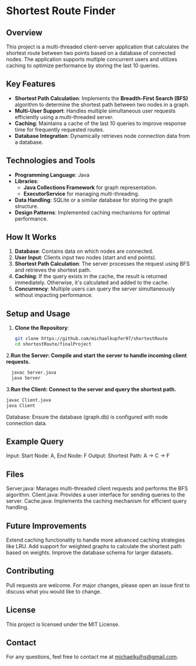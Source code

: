 # Shortest Route Finder

## Overview
This project is a multi-threaded client-server application that calculates the shortest route between two points based on a database of connected nodes. The application supports multiple concurrent users and utilizes caching to optimize performance by storing the last 10 queries.

## Key Features
- **Shortest Path Calculation**: Implements the **Breadth-First Search (BFS)** algorithm to determine the shortest path between two nodes in a graph.
- **Multi-User Support**: Handles multiple simultaneous user requests efficiently using a multi-threaded server.
- **Caching**: Maintains a cache of the last 10 queries to improve response time for frequently requested routes.
- **Database Integration**: Dynamically retrieves node connection data from a database.

## Technologies and Tools
- **Programming Language**: Java
- **Libraries**: 
  - **Java Collections Framework** for graph representation.
  - **ExecutorService** for managing multi-threading.
- **Data Handling**: SQLite or a similar database for storing the graph structure.
- **Design Patterns**: Implemented caching mechanisms for optimal performance.

## How It Works
1. **Database**: Contains data on which nodes are connected.
2. **User Input**: Clients input two nodes (start and end points).
3. **Shortest Path Calculation**: The server processes the request using BFS and retrieves the shortest path.
4. **Caching**: If the query exists in the cache, the result is returned immediately. Otherwise, it's calculated and added to the cache.
5. **Concurrency**: Multiple users can query the server simultaneously without impacting performance.

## Setup and Usage
1. **Clone the Repository**:
   ```bash
   git clone https://github.com/michaelkupfer97/shortestRoute
   cd shortestRoute/finalProject

2.**Run the Server: Compile and start the server to handle incoming client requests.**
```bash
  javac Server.java
  java Server
```
3.**Run the Client: Connect to the server and query the shortest path.**
```bash
javac Client.java
java Client
```
Database: Ensure the database (graph.db) is configured with node connection data.

## Example Query
Input: Start Node: A, End Node: F
Output: Shortest Path: A → C → F

## Files
Server.java: Manages multi-threaded client requests and performs the BFS algorithm.
Client.java: Provides a user interface for sending queries to the server.
Cache.java: Implements the caching mechanism for efficient query handling.

## Future Improvements
Extend caching functionality to handle more advanced caching strategies like LRU.
Add support for weighted graphs to calculate the shortest path based on weights.
Improve the database schema for larger datasets.

## Contributing
Pull requests are welcome. For major changes, please open an issue first to discuss what you would like to change.

## License
This project is licensed under the MIT License.

## Contact
For any questions, feel free to contact me at michaelkulhs@gmail.com.

